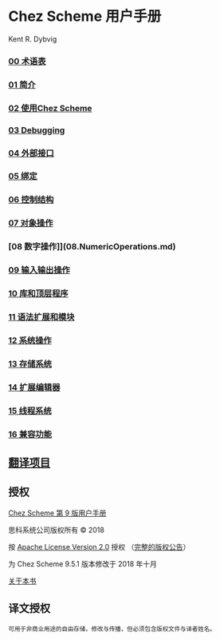 # Chez Scheme 用户手册

Kent R. Dybvig

### [00 术语表](00.Terminology.md)

### [01 简介](01.Introduction.md)

### [02 使用Chez Scheme](02.UsingChezScheme.md)

### [03 Debugging](03.Debugging.md)

### [04 外部接口](04.ForeignInterface.md)

### [05 绑定](05.BindingForms.md)

### [06 控制结构](06.ControlStructures.md)

### [07 对象操作](07.OperationsOnObjects.md)

### [08 数字操作]](08.NumericOperations.md)

### [09 输入输出操作](09.InputOutputOperations.md)

### [10 库和顶层程序](10.LibrariesAndTop-levelPrograms.md)

### [11 语法扩展和模块](11.SyntacticExtensionAndModules.md)

### [12 系统操作](12.SystemOperations.md)

### [13 存储系统](13.StorageManagement.md)

### [14 扩展编辑器](14.ExpressionEditor.md)

### [15 线程系统](15.ThreadSystem.md)

### [16 兼容功能](16.CompatibilityFeatures.md)


## [翻译项目](README.md)


## 授权

[Chez Scheme 第 9 版用户手册](http://cisco.github.io/ChezScheme/csug9.5/index.html)

思科系统公司版权所有 © 2018

按  [ Apache License Version 2.0](http://www.apache.org/licenses/LICENSE-2.0) 授权 
（[完整的版权公告](http://cisco.github.io/ChezScheme/csug9.5/canned/copyright.html)）

为 Chez Scheme 9.5.1 版本修改于 2018 年十月

[关于本书](http://cisco.github.io/ChezScheme/csug9.5/canned/about.html)

## 译文授权

```
可用于非商业用途的自由存储，修改与传播，但必须包含版权文件与译者姓名。
```